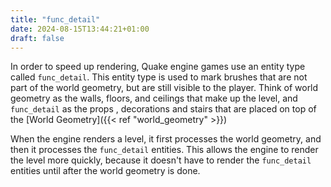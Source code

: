 ```yaml
---
title: "func_detail"
date: 2024-08-15T13:44:21+01:00
draft: false
---
```


In order to speed up rendering, Quake engine games use an entity type called `func_detail`. This entity type is used to mark brushes that are not part of the world geometry, but are still visible to the player. Think of world geometry as the walls, floors, and ceilings that make up the level, and `func_detail` as the props , decorations and stairs that are placed on top of the [World Geometry]({{< ref "world_geometry" >}})

When the engine renders a level, it first processes the world geometry, and then it processes the `func_detail` entities. This allows the engine to render the level more quickly, because it doesn't have to render the `func_detail` entities until after the world geometry is done.
